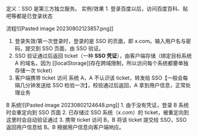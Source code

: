定义：SSO 是第三方独立服务。
实例/效果
	1. 登录百度以后，访问百度百科、贴吧等都是已登录状态



流程![[Pasted image 20230802123857.png]]
1. 登录失效/第一次登录时，登录的是 SSO 的页面，即 x.com。输入用户名与密码，提交到 SSO 页面，由 SSO 验证。
2. SSO 验证通过后返回 ticket（一种 **SSO 凭证**），由客户端存储（绑定目标系统 A 的域名，因为 [[localStorage]]存在跨域限制，所以访问每个系统都要单独存储一次 ticket）
3. 客户端携带 ticket 访问 系统 A，A 不认识该 ticket，转发给 SSO【一般会每隔几分钟发送给 SSO 检验一次】，校验通过后返回，A 拿到用户信息，正常处理业务

B 系统![[Pasted image 20230802124648.png]]
	1. 由于没有凭证，登录 B 系统时会重定向到 SSO 页面
	2. 已存储过 SSO 系统（x.com）的 ticket，被重定向到这里时会自动验证通过
	3. 携带 ticket 访问 B，B 将该 ticket 提交给 SSO，SSO 返回用户信息给 B。B 根据用户信息向客户端响应。